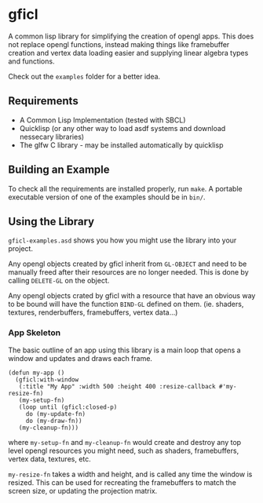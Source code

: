 # gficl

A common lisp library for simplifying the creation of opengl apps.
This does not replace opengl functions, instead making things like
framebuffer creation and vertex data loading easier 
and supplying linear algebra types and functions.

Check out the `examples` folder for a better idea.

## Requirements

* A Common Lisp Implementation (tested with SBCL)
* Quicklisp (or any other way to load asdf systems and download nessecary libraries)
* The glfw C library - may be installed automatically by quicklisp

## Building an Example 

To check all the requirements are installed properly, run `make`.
A portable executable version of one of the examples should be in `bin/`.

## Using the Library

`gficl-examples.asd` shows you how you might use the library into your project.

Any opengl objects created by gficl inherit from `GL-OBJECT` and need to be
manually freed after their resources are no longer needed. 
This is done by calling `DELETE-GL` on the object.

Any opengl objects crated by gficl with a resource that have an obvious way
to be bound will have the function `BIND-GL` defined on them. 
(ie. shaders, textures, renderbuffers, framebuffers, vertex data...)

### App Skeleton

The basic outline of an app using this library is a main loop that opens a 
window and updates and draws each frame.

```
(defun my-app ()
  (gficl:with-window
   (:title "My App" :width 500 :height 400 :resize-callback #'my-resize-fn)
   (my-setup-fn)
   (loop until (gficl:closed-p)
	 do (my-update-fn)
	 do (my-draw-fn))
   (my-cleanup-fn)))
```

where `my-setup-fn` and `my-cleanup-fn` would create and destroy any top level opengl resources
you might need, such as shaders, framebuffers, vertex data, textures, etc.

`my-resize-fn` takes a width and height, and is called any time the window is resized. 
This can be used for recreating the framebuffers to match the screen size, or updating
the projection matrix.
